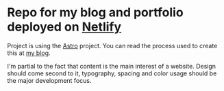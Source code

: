 # Repo for my blog and portfolio deployed on [Netlify](https://dauwbot.netlify.app/)

Project is using the [Astro](https://astro.build/) project. You can read the process used to create this at [my blog](https://dauwbot.netlify.app/thoughts/).

I'm partial to the fact that content is the main interest of a website. Design should come second to it, typography, spacing and color usage should be the major development focus.
